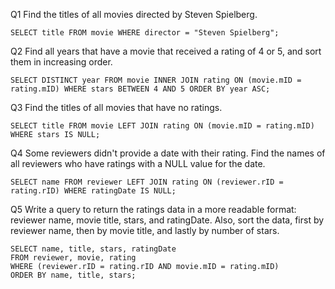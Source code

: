 Q1
Find the titles of all movies directed by Steven Spielberg.
```
SELECT title FROM movie WHERE director = "Steven Spielberg";
```

Q2
Find all years that have a movie that received a rating of 4 or 5, and sort them in increasing order.
```
SELECT DISTINCT year FROM movie INNER JOIN rating ON (movie.mID = rating.mID) WHERE stars BETWEEN 4 AND 5 ORDER BY year ASC;
```

Q3
Find the titles of all movies that have no ratings.
```
SELECT title FROM movie LEFT JOIN rating ON (movie.mID = rating.mID) WHERE stars IS NULL;
```

Q4
Some reviewers didn't provide a date with their rating. Find the names of all reviewers who have ratings with a NULL value for the date.
```
SELECT name FROM reviewer LEFT JOIN rating ON (reviewer.rID = rating.rID) WHERE ratingDate IS NULL;
```

Q5
Write a query to return the ratings data in a more readable format: reviewer name, movie title, stars, and ratingDate. Also, sort the data, first by reviewer name, then by movie title, and lastly by number of stars.
```
SELECT name, title, stars, ratingDate
FROM reviewer, movie, rating
WHERE (reviewer.rID = rating.rID AND movie.mID = rating.mID)
ORDER BY name, title, stars;
```